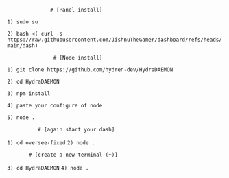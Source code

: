                   # [Panel install]
```1) sudo su```

```2) bash <( curl -s https://raw.githubusercontent.com/JishnuTheGamer/dashboard/refs/heads/main/dash)```

                   # [Node install]
```1) git clone https://github.com/hydren-dev/HydraDAEMON```

```2) cd HydraDAEMON```

```3) npm install```

```4) paste your configure of node```

```5) node . ```

              # [again start your dash]
```1) cd oversee-fixed```
```2) node .```
  
           # [create a new terminal (+)]
```3) cd HydraDAEMON```
```4) node .```
